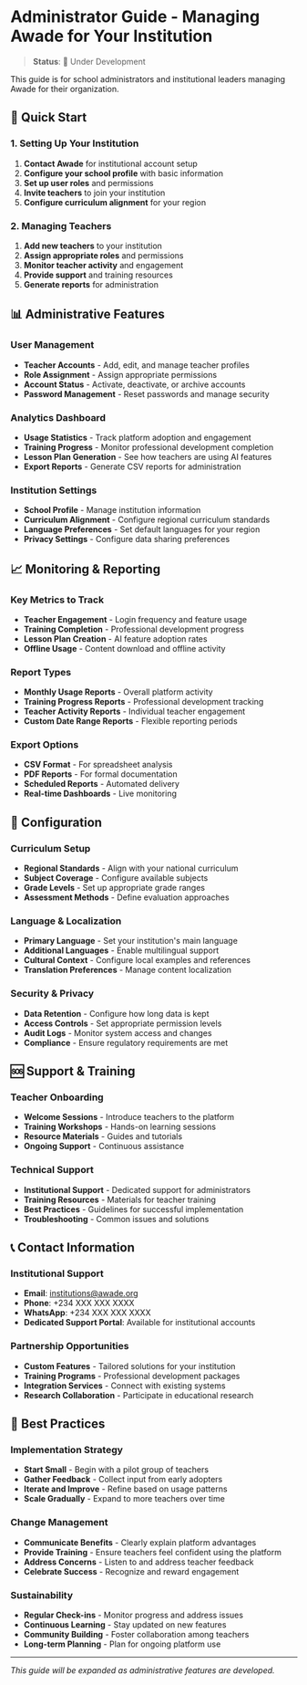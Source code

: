 # Administrator Guide - Managing Awade for Your Institution

> **Status**: 🚧 Under Development

This guide is for school administrators and institutional leaders managing Awade for their organization.

## 🎯 Quick Start

### 1. Setting Up Your Institution
1. **Contact Awade** for institutional account setup
2. **Configure your school profile** with basic information
3. **Set up user roles** and permissions
4. **Invite teachers** to join your institution
5. **Configure curriculum alignment** for your region

### 2. Managing Teachers
1. **Add new teachers** to your institution
2. **Assign appropriate roles** and permissions
3. **Monitor teacher activity** and engagement
4. **Provide support** and training resources
5. **Generate reports** for administration

## 📊 Administrative Features

### User Management
- **Teacher Accounts** - Add, edit, and manage teacher profiles
- **Role Assignment** - Assign appropriate permissions
- **Account Status** - Activate, deactivate, or archive accounts
- **Password Management** - Reset passwords and manage security

### Analytics Dashboard
- **Usage Statistics** - Track platform adoption and engagement
- **Training Progress** - Monitor professional development completion
- **Lesson Plan Generation** - See how teachers are using AI features
- **Export Reports** - Generate CSV reports for administration

### Institution Settings
- **School Profile** - Manage institution information
- **Curriculum Alignment** - Configure regional curriculum standards
- **Language Preferences** - Set default languages for your region
- **Privacy Settings** - Configure data sharing preferences

## 📈 Monitoring & Reporting

### Key Metrics to Track
- **Teacher Engagement** - Login frequency and feature usage
- **Training Completion** - Professional development progress
- **Lesson Plan Creation** - AI feature adoption rates
- **Offline Usage** - Content download and offline activity

### Report Types
- **Monthly Usage Reports** - Overall platform activity
- **Training Progress Reports** - Professional development tracking
- **Teacher Activity Reports** - Individual teacher engagement
- **Custom Date Range Reports** - Flexible reporting periods

### Export Options
- **CSV Format** - For spreadsheet analysis
- **PDF Reports** - For formal documentation
- **Scheduled Reports** - Automated delivery
- **Real-time Dashboards** - Live monitoring

## 🔧 Configuration

### Curriculum Setup
- **Regional Standards** - Align with your national curriculum
- **Subject Coverage** - Configure available subjects
- **Grade Levels** - Set up appropriate grade ranges
- **Assessment Methods** - Define evaluation approaches

### Language & Localization
- **Primary Language** - Set your institution's main language
- **Additional Languages** - Enable multilingual support
- **Cultural Context** - Configure local examples and references
- **Translation Preferences** - Manage content localization

### Security & Privacy
- **Data Retention** - Configure how long data is kept
- **Access Controls** - Set appropriate permission levels
- **Audit Logs** - Monitor system access and changes
- **Compliance** - Ensure regulatory requirements are met

## 🆘 Support & Training

### Teacher Onboarding
- **Welcome Sessions** - Introduce teachers to the platform
- **Training Workshops** - Hands-on learning sessions
- **Resource Materials** - Guides and tutorials
- **Ongoing Support** - Continuous assistance

### Technical Support
- **Institutional Support** - Dedicated support for administrators
- **Training Resources** - Materials for teacher training
- **Best Practices** - Guidelines for successful implementation
- **Troubleshooting** - Common issues and solutions

## 📞 Contact Information

### Institutional Support
- **Email**: institutions@awade.org
- **Phone**: +234 XXX XXX XXXX
- **WhatsApp**: +234 XXX XXX XXXX
- **Dedicated Support Portal**: Available for institutional accounts

### Partnership Opportunities
- **Custom Features** - Tailored solutions for your institution
- **Training Programs** - Professional development packages
- **Integration Services** - Connect with existing systems
- **Research Collaboration** - Participate in educational research

## 🚀 Best Practices

### Implementation Strategy
- **Start Small** - Begin with a pilot group of teachers
- **Gather Feedback** - Collect input from early adopters
- **Iterate and Improve** - Refine based on usage patterns
- **Scale Gradually** - Expand to more teachers over time

### Change Management
- **Communicate Benefits** - Clearly explain platform advantages
- **Provide Training** - Ensure teachers feel confident using the platform
- **Address Concerns** - Listen to and address teacher feedback
- **Celebrate Success** - Recognize and reward engagement

### Sustainability
- **Regular Check-ins** - Monitor progress and address issues
- **Continuous Learning** - Stay updated on new features
- **Community Building** - Foster collaboration among teachers
- **Long-term Planning** - Plan for ongoing platform use

---

*This guide will be expanded as administrative features are developed.* 